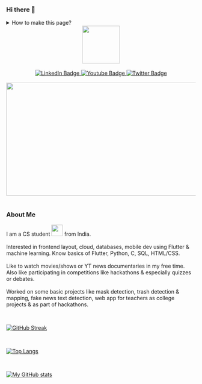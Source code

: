 ### Hi there 👋

<details>
  <summary>How to make this page?</summary>
  <br>
Made this profile with the help of [How to Create an Impressive GitHub Profile README](https://www.sitepoint.com/github-profile-readme/) by [itsZed0](https://github.com/itsZed0).
  <br>
  <br>
Uses basic HTML & you can edit it of you know some basics of HTML. 
  <br>
  <br>
Or just copy it & follow the instructions. 
</details>

<div id="header" align="center">
  <img src="https://media.giphy.com/media/M9gbBd9nbDrOTu1Mqx/giphy.gif" width="100"/>
</div>
<br>
<div id="badges" align="center">
  <a href="https://www.linkedin.com/in/san1dh">
    <img src="https://img.shields.io/badge/LinkedIn-blue?style=for-the-badge&logo=linkedin&logoColor=white" alt="LinkedIn Badge"/>
  </a>
  <a href="https://www.youtube.com/channel/UCwj1iZYYxyMK2kuwgMukXhQ">
    <img src="https://img.shields.io/badge/YouTube-red?style=for-the-badge&logo=youtube&logoColor=white" alt="Youtube Badge"/>
  </a>
  <a href="https://twitter.com/d3c1s1v3">
    <img src="https://img.shields.io/badge/Twitter-blue?style=for-the-badge&logo=twitter&logoColor=white" alt="Twitter Badge"/>
  </a>
</div>

<br>
<div align="center">
  <img src="https://media.giphy.com/media/dWesBcTLavkZuG35MI/giphy.gif" width="600" height="300"/>
</div>
<br>
<div align="center">
  <img src="https://komarev.com/ghpvc/?username=San1dh&style=flat-square&color=blue" alt=""/>
</div>

<h3>
  About Me
</h3>
<p>
  I am a CS student <img src="https://media.giphy.com/media/WUlplcMpOCEmTGBtBW/giphy.gif" width="30"> from India. 
  <br><br>
  Interested in frontend layout, cloud, databases, mobile dev using Flutter & machine learning. Know basics of Flutter, Python, C, SQL, HTML/CSS. 
  <br><br>
  Like to watch movies/shows or YT news documentaries in my free time. Also like participating in competitions like hackathons & especially quizzes or debates.
  <br><br>
  Worked on some basic projects like mask detection, trash detection & mapping, fake news text detection, web app for teachers as college projects & as part of hackathons.
</p>

<!--
**San1dh/San1dh** is a ✨ _special_ ✨ repository because its `README.md` (this file) appears on your GitHub profile.

Here are some ideas to get you started:

- 🔭 I’m currently working on ...
- 🌱 I’m currently learning ...
- 👯 I’m looking to collaborate on ...
- 🤔 I’m looking for help with ...
- 💬 Ask me about ...
- 📫 How to reach me: ...
- 😄 Pronouns: ...
- ⚡ Fun fact: ...
-->

<br>

[![GitHub Streak](http://github-readme-streak-stats.herokuapp.com?user=San1dh&theme=radical&)](https://git.io/streak-stats)

<br>

[![Top Langs](https://github-readme-stats.vercel.app/api/top-langs/?username=San1dh&layout=compact&theme=radical)](https://github.com/anuraghazra/github-readme-stats)

<br>

[![My GitHub stats](https://github-readme-stats.vercel.app/api?username=San1dh&show_icons=true&theme=radical)](https://github.com/anuraghazra/github-readme-stats)
